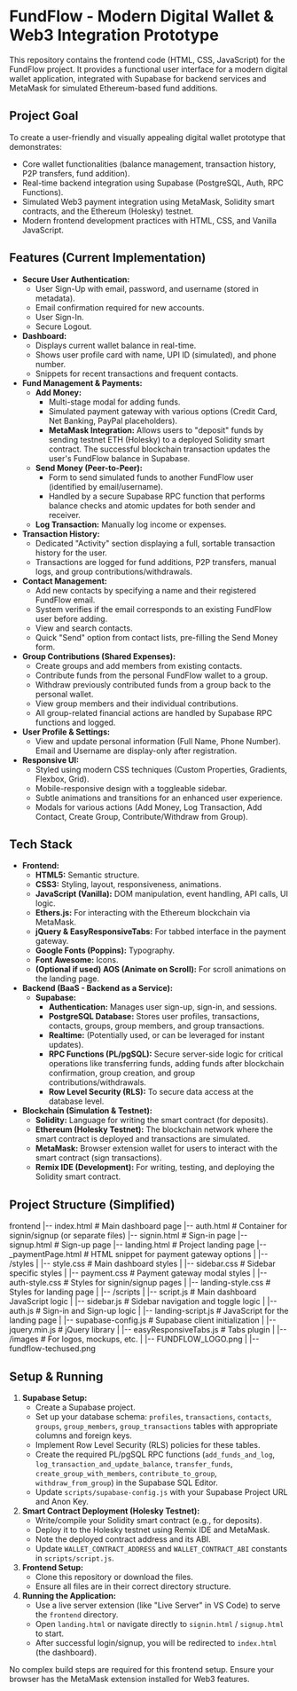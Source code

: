 # FundFlow - Modern Digital Wallet & Web3 Integration Prototype

This repository contains the frontend code (HTML, CSS, JavaScript) for the FundFlow project. It provides a functional user interface for a modern digital wallet application, integrated with Supabase for backend services and MetaMask for simulated Ethereum-based fund additions.

## Project Goal

To create a user-friendly and visually appealing digital wallet prototype that demonstrates:
*   Core wallet functionalities (balance management, transaction history, P2P transfers, fund addition).
*   Real-time backend integration using Supabase (PostgreSQL, Auth, RPC Functions).
*   Simulated Web3 payment integration using MetaMask, Solidity smart contracts, and the Ethereum (Holesky) testnet.
*   Modern frontend development practices with HTML, CSS, and Vanilla JavaScript.

## Features (Current Implementation)

*   **Secure User Authentication:**
    *   User Sign-Up with email, password, and username (stored in metadata).
    *   Email confirmation required for new accounts.
    *   User Sign-In.
    *   Secure Logout.
*   **Dashboard:**
    *   Displays current wallet balance in real-time.
    *   Shows user profile card with name, UPI ID (simulated), and phone number.
    *   Snippets for recent transactions and frequent contacts.
*   **Fund Management & Payments:**
    *   **Add Money:**
        *   Multi-stage modal for adding funds.
        *   Simulated payment gateway with various options (Credit Card, Net Banking, PayPal placeholders).
        *   **MetaMask Integration:** Allows users to "deposit" funds by sending testnet ETH (Holesky) to a deployed Solidity smart contract. The successful blockchain transaction updates the user's FundFlow balance in Supabase.
    *   **Send Money (Peer-to-Peer):**
        *   Form to send simulated funds to another FundFlow user (identified by email/username).
        *   Handled by a secure Supabase RPC function that performs balance checks and atomic updates for both sender and receiver.
    *   **Log Transaction:** Manually log income or expenses.
*   **Transaction History:**
    *   Dedicated "Activity" section displaying a full, sortable transaction history for the user.
    *   Transactions are logged for fund additions, P2P transfers, manual logs, and group contributions/withdrawals.
*   **Contact Management:**
    *   Add new contacts by specifying a name and their registered FundFlow email.
    *   System verifies if the email corresponds to an existing FundFlow user before adding.
    *   View and search contacts.
    *   Quick "Send" option from contact lists, pre-filling the Send Money form.
*   **Group Contributions (Shared Expenses):**
    *   Create groups and add members from existing contacts.
    *   Contribute funds from the personal FundFlow wallet to a group.
    *   Withdraw previously contributed funds from a group back to the personal wallet.
    *   View group members and their individual contributions.
    *   All group-related financial actions are handled by Supabase RPC functions and logged.
*   **User Profile & Settings:**
    *   View and update personal information (Full Name, Phone Number). Email and Username are display-only after registration.
*   **Responsive UI:**
    *   Styled using modern CSS techniques (Custom Properties, Gradients, Flexbox, Grid).
    *   Mobile-responsive design with a toggleable sidebar.
    *   Subtle animations and transitions for an enhanced user experience.
    *   Modals for various actions (Add Money, Log Transaction, Add Contact, Create Group, Contribute/Withdraw from Group).

## Tech Stack

*   **Frontend:**
    *   **HTML5:** Semantic structure.
    *   **CSS3:** Styling, layout, responsiveness, animations.
    *   **JavaScript (Vanilla):** DOM manipulation, event handling, API calls, UI logic.
    *   **Ethers.js:** For interacting with the Ethereum blockchain via MetaMask.
    *   **jQuery & EasyResponsiveTabs:** For tabbed interface in the payment gateway.
    *   **Google Fonts (Poppins):** Typography.
    *   **Font Awesome:** Icons.
    *   **(Optional if used) AOS (Animate on Scroll):** For scroll animations on the landing page.
*   **Backend (BaaS - Backend as a Service):**
    *   **Supabase:**
        *   **Authentication:** Manages user sign-up, sign-in, and sessions.
        *   **PostgreSQL Database:** Stores user profiles, transactions, contacts, groups, group members, and group transactions.
        *   **Realtime:** (Potentially used, or can be leveraged for instant updates).
        *   **RPC Functions (PL/pgSQL):** Secure server-side logic for critical operations like transferring funds, adding funds after blockchain confirmation, group creation, and group contributions/withdrawals.
        *   **Row Level Security (RLS):** To secure data access at the database level.
*   **Blockchain (Simulation & Testnet):**
    *   **Solidity:** Language for writing the smart contract (for deposits).
    *   **Ethereum (Holesky Testnet):** The blockchain network where the smart contract is deployed and transactions are simulated.
    *   **MetaMask:** Browser extension wallet for users to interact with the smart contract (sign transactions).
    *   **Remix IDE (Development):** For writing, testing, and deploying the Solidity smart contract.

## Project Structure (Simplified)

frontend
|-- index.html # Main dashboard page
|-- auth.html # Container for signin/signup (or separate files)
|-- signin.html # Sign-in page
|-- signup.html # Sign-up page
|-- landing.html # Project landing page
|-- _paymentPage.html # HTML snippet for payment gateway options
|
|-- /styles
| |-- style.css # Main dashboard styles
| |-- sidebar.css # Sidebar specific styles
| |-- payment.css # Payment gateway modal styles
| |-- auth-style.css # Styles for signin/signup pages
| |-- landing-style.css # Styles for landing page
|
|-- /scripts
| |-- script.js # Main dashboard JavaScript logic
| |-- sidebar.js # Sidebar navigation and toggle logic
| |-- auth.js # Sign-in and Sign-up logic
| |-- landing-script.js # JavaScript for the landing page
| |-- supabase-config.js # Supabase client initialization
| |-- jquery.min.js # jQuery library
| |-- easyResponsiveTabs.js # Tabs plugin
|
|-- /images # For logos, mockups, etc.
| |-- FUNDFLOW_LOGO.png
| |-- fundflow-techused.png


## Setup & Running

1.  **Supabase Setup:**
    *   Create a Supabase project.
    *   Set up your database schema: `profiles`, `transactions`, `contacts`, `groups`, `group_members`, `group_transactions` tables with appropriate columns and foreign keys.
    *   Implement Row Level Security (RLS) policies for these tables.
    *   Create the required PL/pgSQL RPC functions (`add_funds_and_log`, `log_transaction_and_update_balance`, `transfer_funds`, `create_group_with_members`, `contribute_to_group`, `withdraw_from_group`) in the Supabase SQL Editor.
    *   Update `scripts/supabase-config.js` with your Supabase Project URL and Anon Key.
2.  **Smart Contract Deployment (Holesky Testnet):**
    *   Write/compile your Solidity smart contract (e.g., for deposits).
    *   Deploy it to the Holesky testnet using Remix IDE and MetaMask.
    *   Note the deployed contract address and its ABI.
    *   Update `WALLET_CONTRACT_ADDRESS` and `WALLET_CONTRACT_ABI` constants in `scripts/script.js`.
3.  **Frontend Setup:**
    *   Clone this repository or download the files.
    *   Ensure all files are in their correct directory structure.
4.  **Running the Application:**
    *   Use a live server extension (like "Live Server" in VS Code) to serve the `frontend` directory.
    *   Open `landing.html` or navigate directly to `signin.html` / `signup.html` to start.
    *   After successful login/signup, you will be redirected to `index.html` (the dashboard).

No complex build steps are required for this frontend setup. Ensure your browser has the MetaMask extension installed for Web3 features.